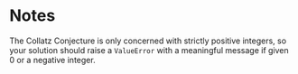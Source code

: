 # Notes

The Collatz Conjecture is only concerned with strictly positive integers, so your solution should raise a `ValueError` with a meaningful message if given 0 or a negative integer.
